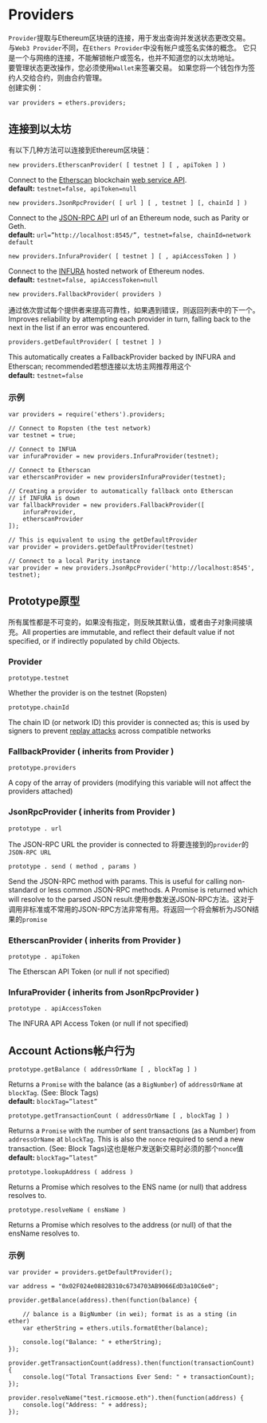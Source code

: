 # Providers
`Provider`提取与Ethereum区块链的连接，用于发出查询并发送状态更改交易。  
与`Web3 Provider`不同，在`Ethers Provider`中没有帐户或签名实体的概念。 它只是一个与网络的连接，不能解锁帐户或签名，也并不知道您的以太坊地址。  
要管理状态更改操作，您必须使用`Wallet`来签署交易。 如果您将一个钱包作为签约人交给合约，则由合约管理。  
创建实例：
```
var providers = ethers.providers;
```
## 连接到以太坊
有以下几种方法可以连接到Ethereum区块链：  
```
new providers.EtherscanProvider( [ testnet ] [ , apiToken ] )
```
Connect to the [Etherscan](https://etherscan.io/apis) blockchain [web service API](https://docs.ethers.io/ethers.js/html/etherscan-api).  
**default:** `testnet=false, apiToken=null`
```
new providers.JsonRpcProvider( [ url ] [ , testnet ] [, chainId ] )
```
Connect to the [JSON-RPC API](https://github.com/ethereum/wiki/wiki/JSON-RPC) url of an Ethereum node, such as Parity or Geth.  
**default:** `url=”http://localhost:8545/”, testnet=false, chainId=network default`
```
new providers.InfuraProvider( [ testnet ] [ , apiAccessToken ] )
```
Connect to the [INFURA](https://infura.io/) hosted network of Ethereum nodes.  
**default:** `testnet=false, apiAccessToken=null`
```
new providers.FallbackProvider( providers )
```
通过依次尝试每个提供者来提高可靠性，如果遇到错误，则返回列表中的下一个。
Improves reliability by attempting each provider in turn, falling back to the next in the list if an error was encountered.
```
providers.getDefaultProvider( [ testnet ] )
```
This automatically creates a FallbackProvider backed by INFURA and Etherscan; recommended若想连接以太坊主网推荐用这个  
**default:** `testnet=false`
### 示例
```
var providers = require('ethers').providers;

// Connect to Ropsten (the test network)
var testnet = true;

// Connect to INFUA
var infuraProvider = new providers.InfuraProvider(testnet);

// Connect to Etherscan
var etherscanProvider = new providersInfuraProvider(testnet);

// Creating a provider to automatically fallback onto Etherscan
// if INFURA is down
var fallbackProvider = new providers.FallbackProvider([
    infuraProvider,
    etherscanProvider
]);

// This is equivalent to using the getDefaultProvider
var provider = providers.getDefaultProvider(testnet)

// Connect to a local Parity instance
var provider = new providers.JsonRpcProvider('http://localhost:8545', testnet);
```
## Prototype原型
所有属性都是不可变的，如果没有指定，则反映其默认值，或者由子对象间接填充。All properties are immutable, and reflect their default value if not specified, or if indirectly populated by child Objects.
### Provider
```
prototype.testnet
```
Whether the provider is on the testnet (Ropsten)
```
prototype.chainId
```
The chain ID (or network ID) this provider is connected as; this is used by signers to prevent [replay attacks](https://docs.ethers.io/ethers.js/html/replay-attack) across compatible networks
### FallbackProvider ( inherits from Provider )
```
prototype.providers
```
A copy of the array of providers (modifying this variable will not affect the providers attached)
### JsonRpcProvider ( inherits from Provider )
```
prototype . url
```
The JSON-RPC URL the provider is connected to
将要连接到的`provider`的`JSON-RPC URL`
```
prototype . send ( method , params )
```
Send the JSON-RPC method with params. This is useful for calling non-standard or less common JSON-RPC methods. A Promise is returned which will resolve to the parsed JSON result.使用参数发送JSON-RPC方法。这对于调用非标准或不常用的JSON-RPC方法非常有用。将返回一个将会解析为JSON结果的`promise`
### EtherscanProvider ( inherits from Provider )
```
prototype . apiToken
```
The Etherscan API Token (or null if not specified)
### InfuraProvider ( inherits from JsonRpcProvider )
```
prototype . apiAccessToken
```
The INFURA API Access Token (or null if not specified)
## Account Actions帐户行为
```
prototype.getBalance ( addressOrName [ , blockTag ] )
```
Returns a `Promise` with the balance (as a `BigNumber`) of `addressOrName` at `blockTag`. (See: Block Tags)  
**default:** `blockTag=”latest”`
```
prototype.getTransactionCount ( addressOrName [ , blockTag ] )
```
Returns a `Promise` with the number of sent transactions (as a Number) from `addressOrName` at `blockTag`. This is also the `nonce` required to send a new transaction. (See: Block Tags)这也是帐户发送新交易时必须的那个`nonce`值  
**default:** `blockTag=”latest”`
```
prototype.lookupAddress ( address )
```
Returns a Promise which resolves to the ENS name (or null) that address resolves to.
```
prototype.resolveName ( ensName )
```
Returns a Promise which resolves to the address (or null) of that the ensName resolves to.
### 示例
```
var provider = providers.getDefaultProvider();

var address = "0x02F024e0882B310c6734703AB9066EdD3a10C6e0";

provider.getBalance(address).then(function(balance) {

    // balance is a BigNumber (in wei); format is as a sting (in ether)
    var etherString = ethers.utils.formatEther(balance);

    console.log("Balance: " + etherString);
});

provider.getTransactionCount(address).then(function(transactionCount) {
    console.log("Total Transactions Ever Send: " + transactionCount);
});

provider.resolveName("test.ricmoose.eth").then(function(address) {
    console.log("Address: " + address);
});
```